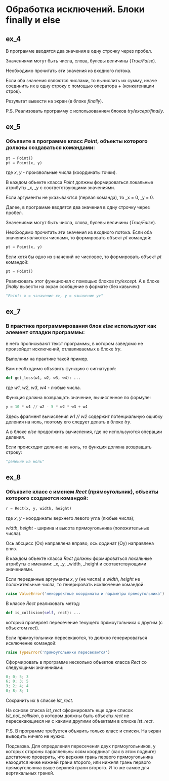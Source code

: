 # Обработка исключений. Блоки finally и else

## ex_4

В программе вводятся два значения в одну строчку через пробел.

Значениями могут быть числа, слова, булевы величины (_True/False_).

Необходимо прочитать эти значения из входного потока.

Если оба значения являются числами, то вычислить их сумму, иначе соединить их в одну строку с помощью оператора + (конкатенации строк).

Результат вывести на экран (в блоке _finally_).

P.S. Реализовать программу с использованием блоков _try/except/finally_.

## ex_5
### Объявите в программе класс _Point_, объекты которого должны создаваться командами:

```python
pt = Point()
pt = Point(x, y)
```

где _x_, _y_ - произвольные числа (координаты точки). 

В каждом объекте класса _Point_ должны формироваться локальные атрибуты _x, _y с соответствующими значениями.

Если аргументы не указываются (первая команда), то _x = 0, _y = 0.

Далее, в программе вводятся два значения в одну строчку через пробел.

Значениями могут быть числа, слова, булевы величины (_True/False_).

Необходимо прочитать эти значения из входного потока. Если оба значения являются числами, то формировать объект _pt_ командой:

```python
pt = Point(x, y)
```

Если хотя бы одно из значений не числовое, то формировать объект _pt_ командой:

```python
pt = Point()
```

Реализовать этот функционал с помощью блоков _try/except_. А в блоке _finally_ вывести на экран сообщение в формате (без кавычек):
```python
"Point: x = <значение x>, y = <значение y>"
```


## ex_7
### В практике программирования блок _else_ используют как элемент отладки программы:

в него прописывают текст программы, в котором заведомо не произойдет исключений, отлавливаемых в блоке _try_.

Выполним на практике такой пример.

Вам необходимо объявить функцию с сигнатурой:

```python
def get_loss(w1, w2, w3, w4): ...
  ```


где _w1_, _w2_, _w3_, _w4_ - любые числа.

Функция должна возвращать значение, вычисленное по формуле:

```python
y = 10 * w1 // w2 - 5 * w2 * w3 + w4
```

Здесь фрагмент вычисления _w1 // w2_ содержит потенциальную ошибку деления на ноль, поэтому его следует делать в блоке _try_.

А в блоке _else_ продолжить вычисления, где не используются операции деления.

Если происходит деление на ноль, то функция должна возвращать строку:
```python
"деление на ноль"
```


## ex_8
### Объявите класс с именем _Rect_ (прямоугольник), объекты которого создаются командой:

```python
r = Rect(x, y, width, height)
```

где _x_, _y_ - координаты верхнего левого угла (любые числа);

_width_, _height_ - ширина и высота прямоугольника (положительные числа).

Ось абсцисс (Ox) направлена вправо, ось ординат (Oy) направлена вниз.

В каждом объекте класса _Rect_ должны формироваться локальные атрибуты с именами: _x, _y, _width, _height и соответствующими значениями.

Если переданные аргументы _x_, _y_ (не числа) и _width_, _height_ не положительные числа, то генерировать исключение командой:

```python
raise ValueError('некорректные координаты и параметры прямоугольника')
```

В классе _Rect_ реализовать метод:

```python
def is_collision(self, rect): ...
```

который проверяет пересечение текущего прямоугольника с другим (с объектом _rect_).

Если прямоугольники пересекаются, то должно генерироваться исключение командой:

```python
raise TypeError('прямоугольники пересекаются')
```

Сформировать в программе несколько объектов класса _Rect_ со следующими значениями:

```python
0; 0; 5; 3
6; 0; 3; 5
3; 2; 4; 4
0; 8; 8; 1
```


Сохранить их в списке _lst_rect_.

На основе списка _lst_rect_ сформировать еще один список _lst_not_collision_, в котором должны быть объекты _rect_ не пересекающиеся ни с какими другими объектами в списке _lst_rect_.

P.S. В программе требуется объявить только класс и списки. На экран выводить ничего не нужно.

Подсказка. Для определения пересечения двух прямоугольников, у которых стороны параллельны осям координат (как в этом подвиге) достаточно проверить, что верхняя грань первого прямоугольника находится ниже нижней грани второго, или нижняя грань первого прямоугольника выше верхней грани второго. И то же самое для вертикальных граней.
